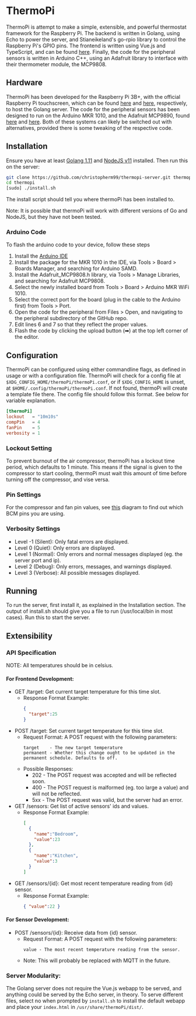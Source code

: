 # ThermoPi
ThermoPi is attempt to make a simple, extensible, and powerful thermostat framework for the Raspberry Pi. The backend is
written in Golang, using Echo to power the server, and Stianeikeland's go-rpio library to control the Raspberry Pi's
GPIO pins. The frontend is written using Vue.js and TypeScript, and can be found 
[here](https://github.com/christopherm99/thermopi-webapp). Finally, the code for the peripheral sensors is written in
Arduino C++, using an Adafruit library to interface with their thermometer module, the MCP9808.
## Hardware
ThermoPi has been developed for the Raspberry Pi 3B+, with the official Raspberry Pi touchscreen, which can be found
[here](https://www.raspberrypi.org/products/raspberry-pi-3-model-b-plus/) and 
[here](https://www.raspberrypi.org/products/raspberry-pi-touch-display/), respectively, to host the Golang server. The
code for the peripheral sensors has been designed to run on the Arduino MKR 1010, and the Adafruit MCP9890, found 
[here](https://store.arduino.cc/usa/arduino-mkr-wifi-1010) and [here](https://www.adafruit.com/product/1782).
Both of these systems can likely be switched out with alternatives, provided there is some tweaking of the respective
code.
## Installation
Ensure you have at least [Golang 1.11](https://golang.org/) and [NodeJS v11](https://nodejs.org/) installed. 
Then run this on the server:
```bash
git clone https://github.com/christopherm99/thermopi-server.git thermopi
cd thermopi
[sudo] ./install.sh
```
The install script should tell you where thermoPi has been installed to. 

Note: It is possible that thermoPi will work with different versions of Go and NodeJS, but they have not been tested.
### Arduino Code
To flash the arduino code to your device, follow these steps
1. Install the [Arduino IDE](https://www.arduino.cc/en/Main/Software)
2. Install the package for the MKR 1010 in the IDE, via Tools > Board > Boards Manager, and searching for Arduino SAMD.
3. Install the Adafruit_MCP9808.h library, via Tools > Manage Libraries, and searching for Adafruit MCP9808.
4. Select the newly installed board from Tools > Board > Arduino MKR WiFi 1010.
5. Select the correct port for the board (plug in the cable to the Arduino first) from Tools > Port.
6. Open the code for the peripheral from Files > Open, and navigating to the peripheral subdirectory of the GitHub repo.
7. Edit lines 6 and 7 so that they reflect the proper values.
8. Flash the code by clicking the upload button (➡) at the top left corner of the editor. 
## Configuration
ThermoPi can be configured using either commandline flags, as defined in usage or with a configuration file. ThermoPi 
will check for a config file at `$XDG_CONFIG_HOME/thermoPi/thermoPi.conf`, or if `$XDG_CONFIG_HOME` is unset, at 
`$HOME/.config/thermoPi/thermoPi.conf`. If not found, thermoPi will create a template file there. The config file 
should follow this format. See below for variable explanation.
```toml
[thermoPi]
lockout   = "10m10s"
compPin   = 4 
fanPin    = 5 
verbosity = 1 
```
### Lockout Setting
To prevent burnout of the air compressor, thermoPi has a lockout time period, which defaults to 1 minute. This means
if the signal is given to the compressor to start cooling, thermoPi must wait this amount of time before turning off
the compressor, and vise versa.
### Pin Settings
For the compressor and fan pin values, see [this](https://pinout.xyz/) diagram to find out which BCM pins you are using.
### Verbosity Settings
* Level -1 (Silent): Only fatal errors are displayed.
* Level 0 (Quiet): Only errors are displayed. 
* Level 1 (Normal): Only errors and normal messages displayed (eg. the server port and ip).
* Level 2 (Debug): Only errors, messages, and warnings displayed.
* Level 3 (Verbose): All possible messages displayed.
## Running
To run the server, first install it, as explained in the Installation section. The output of install.sh should give you
a file to run (/usr/local/bin in most cases). Run this to start the server.
## Extensibility
### API Specification
NOTE: All temperatures should be in celsius.
#### For Frontend Development:
* GET /target: Get current target temperature for this time slot.
  *  Response Format Example:
     ```json
     { 
       "target":25 
     }
     ```
* POST /target: Set current target temperature for this time slot.
  * Request Format: A POST request with the following parameters:
    ```
    target    - The new target temperature
    permanent - Whether this change ought to be updated in the permanent schedule. Defaults to off.
    ```
  * Possible Responses:
    * 202 - The POST request was accepted and will be reflected soon.
    * 400 - The POST request is malformed (eg. too large a value) and will not be reflected.
    * 5xx - The POST request was valid, but the server had an error.
* GET /sensors: Get list of active sensors' ids and values.
  * Response Format Example:
    ```json
    [
      {
        "name":"Bedroom", 
        "value":23
      },
      {
        "name":"Kitchen", 
        "value":3
      }
    ]
    ```
* GET /sensors/{id}: Get most recent temperature reading from {id} sensor.
  * Response Format Example:
    ```json
    { "value":22 }
    ```
#### For Sensor Development:
* POST /sensors/{id}: Receive data from {id} sensor.
  * Request Format: A POST request with the following parameters:
    ```
    value - The most recent temperature reading from the sensor.
    ```
  * Note: This will probably be replaced with MQTT in the future.
### Server Modularity:
The Golang server does not require the Vue.js webapp to be served, and anything could be served by the Echo server, in
theory. To serve different files, select no when prompted by `install.sh` to install the default webapp and place your 
`index.html` in `/usr/share/thermoPi/dist/`.
